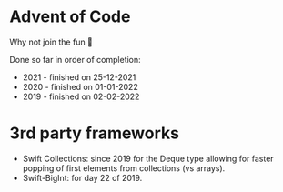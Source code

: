 # Advent of Code

Why not join the fun 🎄

Done so far in order of completion:

 * 2021 - finished on 25-12-2021
 * 2020 - finished on 01-01-2022
 * 2019 - finished on 02-02-2022
 
# 3rd party frameworks

 * Swift Collections: since 2019 for the Deque type allowing for faster popping of first elements from collections (vs arrays).
 * Swift-BigInt: for day 22 of 2019.
 
